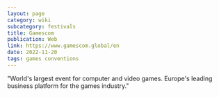 ```yaml
---
layout: page
category: wiki
subcategory: festivals
title: Gamescom
publication: Web
link: https://www.gamescom.global/en
date: 2022-11-20
tags: games conventions
---
```


"World's largest event for computer and video games. Europe's leading business platform for the games industry."
